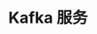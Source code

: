 ---
title: "Kafka 服务"
linkTitle: "Kafka 服务"
weight: 1
collapsible: true
type: "product"

section1:
  title: "Kafka"
  vice_title: QingCloud Kafka是QingCloud基于原生Apache Kafka构建的一个分布式、可分区、多副本的消息队列集群服务，具有高吞吐量、低延迟等优点，同时提供灵活的网络配置、在线伸缩、监控和告警等功能助您更好地管理集群。

Section2:
  title: 用户指南
  children:
    - title: 产品动态
      content: 产品动态
      url: "news/prodoct_news/"

    - title: 产品简介
      content: 产品简介
      url: "intro/intro/"

    - title: 计费指南
      content: 计费指南
      url: "billing/price/"

    - title: 快速入门
      content: 快速入门
      url: "quick-start/creat_cluster/"

    - title: 操作指南
      content: 学习如何管理Kafka集群，以及如何使用Kafka提供的相关服务等。
      url: "manual/kafka_manager/access_kafka_manager/"



section3:
  title: 开发者指南
  children:
    - title: API 文档
      content: 如何使用 API 文档
      url: "/development_docs/api/"

    - title: SDK 文档
      content: 如何使用 SDK 文档
      url: "/development_docs/sdk/"

    - title: CLI 文档
      content: 如何使用 CLI 文档
      url: "/development_docs/cli/"

section4:
  children:
    - title: 了解：什么是Kafka
      content: Kafka是基于原生Apache Kafka构建的一个分布式、可分区、多副本的消息队列集群服务。
      vice_title: 了解的第一步
      children:
        - title: 产品简介
          url: "/middware/kafka/intro/intro"
    - title: 上手：Kafka集群的常见操作
      content: 学习如何创建、管理、使用Kafka集群。
      vice_title: 上手的第一步

      children: 
        - title: 创建Kafka
          url: "/middware/kafka/quick-start/quick_start"

        - title: 集群使用
          url: "/middware/kafka/manual/cluster_use"

    
---